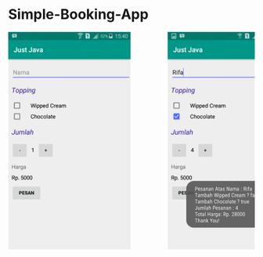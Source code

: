 # Simple-Booking-App

<pre>
<img src="Screenshot_1.png" width="250" height="444">         <img src="Screenshot_2.png" width="250" height="444">
</pre>
